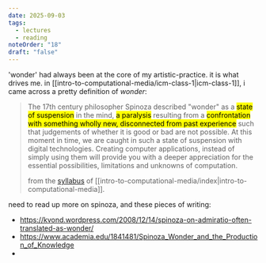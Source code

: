 ```yaml
---
date: 2025-09-03
tags:
  - lectures
  - reading
noteOrder: "18"
draft: "false"
---
```

'wonder' had always been at the core of my artistic-practice. it is what drives me. in [[intro-to-computational-media/icm-class-1|icm-class-1]], i came across a pretty definition of *wonder*: 

>The 17th century philosopher Spinoza described "wonder" as a <mark>state of suspension</mark> in the mind, <mark>a paralysis</mark> resulting from a <mark>confrontation with something wholly new, disconnected from past experience</mark> such that judgements of whether it is good or bad are not possible. At this moment in time, we are caught in such a state of suspension with digital technologies. Creating computer applications, instead of simply using them will provide you with a deeper appreciation for the essential possibilities, limitations and unknowns of computation.
>
>from the [syllabus](https://github.com/ITPNYU/ICM-2025-Code) of [[intro-to-computational-media/index|intro-to-computational-media]]. 

need to read up more on spinoza, and these pieces of writing: 
- https://kvond.wordpress.com/2008/12/14/spinoza-on-admiratio-often-translated-as-wonder/
- https://www.academia.edu/1841481/Spinoza_Wonder_and_the_Production_of_Knowledge
- 




